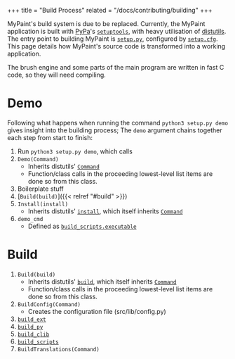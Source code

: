 +++
title = "Build Process"
related = "/docs/contributing/building"
+++

MyPaint's build system is due to be replaced. Currently, the MyPaint application
is built with [PyPa][pypa]'s [``setuptools``][pypa-setuptools], with heavy utilisation
of [distutils][pypa-distutils]. The entry point to building MyPaint is [``setup.py``][st-setup-py],
configured by [``setup.cfg``][st-setup-cfg]. This page details how MyPaint's source
code is transformed into a working application.<!--more-->

The brush engine and some parts of the main program are written in fast C code, so they will need compiling.

[pypa]: https://www.pypa.io/
[pypa-setuptools]: https://setuptools.pypa.io
[pypa-distutils]: https://github.com/pypa/distutils
[st-setup-py]: https://setuptools.pypa.io/en/latest/references/keywords.html
[st-setup-cfg]: https://setuptools.pypa.io/en/latest/userguide/declarative_config.html

# Demo
Following what happens when running the command ``python3 setup.py demo`` gives
insight into the building process; The ``demo`` argument chains together each step
from start to finish:

1. Run ``python3 setup.py demo``, which calls
2. ``Demo(Command)``
    - Inherits distutils' [``Command``][stCommand]
    - Function/class calls in the proceeding lowest-level list items are done so
from this class.
3. Boilerplate stuff
4. [``Build(build)``]({{< relref "#build" >}})
5. ``Install(install)``
    - Inherits distutils' [``install``][stInstall], which itself inherits [``Command``][stCommand]
6. ``demo_cmd``
    - Defined as [``build_scripts.executable``][stBuildScripts]

[stBuild]: https://github.com/pypa/distutils/blob/main/distutils/command/build.py#L18
[stCommand]: https://github.com/pypa/distutils/blob/main/distutils/cmd.py#L17
[stBuildExt]: https://github.com/pypa/distutils/blob/main/distutils/command/build_ext.py
[stBuildPy]: https://github.com/pypa/distutils/blob/main/distutils/command/build_py.py
[stBuildCLib]: https://github.com/pypa/distutils/blob/main/distutils/command/build_clib.py
[stBuildScripts]: https://github.com/pypa/distutils/blob/main/distutils/command/build_scripts.py
[stInstall]: https://github.com/pypa/distutils/blob/main/distutils/command/install.py#L182

# Build
1. ``Build(build)``
    - Inherits distutils' [``build``][stBuild], which itself inherits [``Command``][stCommand]
    - Function/class calls in the proceeding lowest-level list items are done so
from this class.
2. ``BuildConfig(Command)``
    - Creates the configuration file (src/lib/config.py)
3. [``build_ext``][stBuildExt]
4. [``build_py``][stBuildPy]
5. [``build_clib``][stBuildCLib]
6. [``build_scripts``][stBuildScripts]
7. ``BuildTranslations(Command)``
